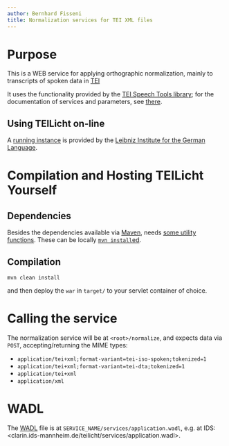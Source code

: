 ```yaml
---
author: Bernhard Fisseni
title: Normalization services for TEI XML files
---
```


# Purpose

This is a WEB service for applying orthographic normalization, mainly to transcripts 
of spoken data in [TEI](http://www.tei-c.org/release/doc/tei-p5-doc/en/html/TS.html)

It uses the functionality provided by the
[TEI Speech Tools library](https://github.com/Exmaralda-Org/teispeechtools);
for the documentation of services and parameters, see [there](https://github.com/Exmaralda-Org/teispeechtools).


## Using TEILicht on-line

A [running instance](https://clarin.ids-mannheim.de/teilicht) is provided by the
[Leibniz Institute for the German Language](https://www.ids-mannheim.de).


# Compilation and Hosting TEILicht Yourself

## Dependencies

Besides the dependencies available via
[Maven](https://maven.apache.org/), needs [some utility
functions](https://github.com/teoric/java-utilities). These can be
locally [`mvn
install`ed](https://maven.apache.org/plugins/maven-install-plugin/usage.html).


## Compilation

    mvn clean install

and then deploy the `war` in `target/` to your servlet container of choice.


# Calling the service

The normalization service will be at `<root>/normalize`, and expects data via `POST`, 
accepting/returning the MIME types: 

- `application/tei+xml;format-variant=tei-iso-spoken;tokenized=1`
- `application/tei+xml;format-variant=tei-dta;tokenized=1`
- `application/tei+xml`
- `application/xml`


# WADL

The
[WADL](https://en.wikipedia.org/wiki/Web_Application_Description_Language)
file is at
`SERVICE_NAME/services/application.wadl`, e.g. at IDS:
<clarin.ids-mannheim.de/teilicht/services/application.wadl>.
